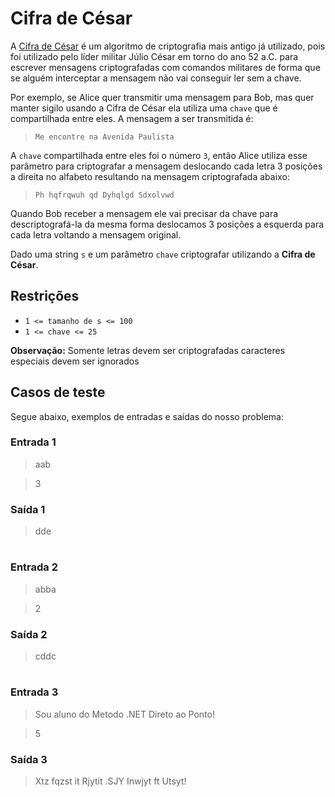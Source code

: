 # Cifra de César

A [Cifra de César](https://pt.khanacademy.org/computing/computer-science/cryptography/crypt/v/caesar-cipher) é um algoritmo de criptografia mais antigo já utilizado, pois foi utilizado pelo líder militar Júlio César em torno do ano 52 a.C. para escrever mensagens criptografadas com comandos militares de forma que se alguém interceptar a mensagem não vai conseguir ler sem a chave.

Por exemplo, se Alice quer transmitir uma mensagem para Bob, mas quer manter sigilo usando a Cifra de César ela utiliza uma `chave` que é compartilhada entre eles. A mensagem a ser transmitida é:

> `Me encontre na Avenida Paulista`

A `chave` compartilhada entre eles foi o número `3`, então Alice utiliza esse parâmetro para criptografar a mensagem deslocando cada letra 3 posições a direita no alfabeto resultando na mensagem criptografada abaixo:

> `Ph hqfrqwuh qd Dyhqlgd Sdxolvwd`

Quando Bob receber a mensagem ele vai precisar da chave para descriptografá-la da mesma forma deslocamos 3 posições a esquerda para cada letra voltando a mensagem original.

Dado uma string `s` e um parâmetro `chave` criptografar utilizando a **Cifra de César**.


## Restrições

- `1 <= tamanho de s <= 100`
- `1 <= chave <= 25`

**Observação:** Somente letras devem ser criptografadas caracteres especiais devem ser ignorados

## Casos de teste

Segue abaixo, exemplos de entradas e saídas do nosso problema:

### Entrada 1
> aab

> 3

### Saída 1
> dde

# 

### Entrada 2
> abba

> 2

### Saída 2

> cddc

# 

### Entrada 3
> Sou aluno do Metodo .NET Direto ao Ponto!

> 5

### Saída 3
> Xtz fqzst it Rjytit .SJY Inwjyt ft Utsyt!